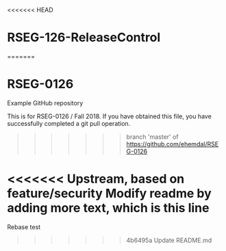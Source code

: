 <<<<<<< HEAD
# RSEG-126-ReleaseControl
=======
# RSEG-0126
Example GitHub repository

This is for RSEG-0126 / Fall 2018. If you have obtained
this file, you have successfully completed a git pull
operation.

>>>>>>> branch 'master' of https://github.com/ehemdal/RSEG-0126

<<<<<<< Upstream, based on feature/security
Modify readme by adding more text, which is this line
=======
Rebase test
>>>>>>> 4b6495a Update README.md
